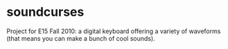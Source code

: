 soundcurses
===========
Project for E15 Fall 2010: a digital keyboard offering a variety of waveforms (that means you can make a bunch of cool sounds).
